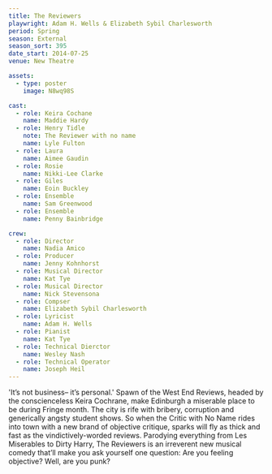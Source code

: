 ```yaml
---
title: The Reviewers
playwright: Adam H. Wells & Elizabeth Sybil Charlesworth
period: Spring
season: External
season_sort: 395
date_start: 2014-07-25
venue: New Theatre

assets:
  - type: poster
    image: N8wq98S

cast:
  - role: Keira Cochane
    name: Maddie Hardy
  - role: Henry Tidle
    note: The Reviewer with no name
    name: Lyle Fulton
  - role: Laura
    name: Aimee Gaudin
  - role: Rosie
    name: Nikki-Lee Clarke
  - role: Giles
    name: Eoin Buckley
  - role: Ensemble
    name: Sam Greenwood
  - role: Ensemble
    name: Penny Bainbridge

crew:
  - role: Director
    name: Nadia Amico
  - role: Producer
    name: Jenny Kohnhorst
  - role: Musical Director
    name: Kat Tye
  - role: Musical Director
    name: Nick Stevensona
  - role: Compser
    name: Elizabeth Sybil Charlesworth
  - role: Lyricist
    name: Adam H. Wells
  - role: Pianist
    name: Kat Tye
  - role: Technical Dierctor
    name: Wesley Nash
  - role: Technical Operator
    name: Joseph Heil
---
```


'It’s not business– it’s personal.' Spawn of the West End Reviews, headed by the conscienceless Keira Cochrane, make Edinburgh a miserable place to be during Fringe month. The city is rife with bribery, corruption and generically angsty student shows. So when the Critic with No Name rides into town with a new brand of objective critique, sparks will fly as thick and fast as the vindictively-worded reviews. Parodying everything from Les Miserables to Dirty Harry, The Reviewers is an irreverent new musical comedy that’ll make you ask yourself one question: Are you feeling objective? Well, are you punk?

